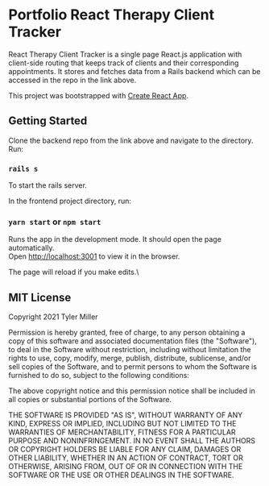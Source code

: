 # Portfolio React Therapy Client Tracker

React Therapy Client Tracker is a single page React.js application with client-side routing that keeps track of clients and their corresponding appointments. It stores and fetches data from a Rails backend which can be accessed in the repo in the link above.

This project was bootstrapped with [Create React App](https://github.com/facebook/create-react-app).

## Getting Started

Clone the backend repo from the link above and navigate to the directory. Run:

### `rails s`

To start the rails server.

In the frontend project directory, run:

### `yarn start` or `npm start`

Runs the app in the development mode. It should open the page automatically.\
Open [http://localhost:3001](http://localhost:3001) to view it in the browser.

The page will reload if you make edits.\

## MIT License

Copyright 2021 Tyler Miller

Permission is hereby granted, free of charge, to any person obtaining a copy of this software and associated documentation files (the "Software"), to deal in the Software without restriction, including without limitation the rights to use, copy, modify, merge, publish, distribute, sublicense, and/or sell copies of the Software, and to permit persons to whom the Software is furnished to do so, subject to the following conditions:

The above copyright notice and this permission notice shall be included in all copies or substantial portions of the Software.

THE SOFTWARE IS PROVIDED "AS IS", WITHOUT WARRANTY OF ANY KIND, EXPRESS OR IMPLIED, INCLUDING BUT NOT LIMITED TO THE WARRANTIES OF MERCHANTABILITY, FITNESS FOR A PARTICULAR PURPOSE AND NONINFRINGEMENT. IN NO EVENT SHALL THE AUTHORS OR COPYRIGHT HOLDERS BE LIABLE FOR ANY CLAIM, DAMAGES OR OTHER LIABILITY, WHETHER IN AN ACTION OF CONTRACT, TORT OR OTHERWISE, ARISING FROM, OUT OF OR IN CONNECTION WITH THE SOFTWARE OR THE USE OR OTHER DEALINGS IN THE SOFTWARE.